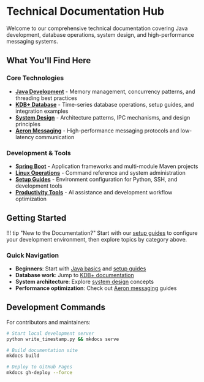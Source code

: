 # Technical Documentation Hub

Welcome to our comprehensive technical documentation covering Java development, database operations, system design, and high-performance messaging systems.

## What You'll Find Here

### Core Technologies
- **[Java Development](/java/)** - Memory management, concurrency patterns, and threading best practices
- **[KDB+ Database](/kdb/)** - Time-series database operations, setup guides, and integration examples  
- **[System Design](/system_design/)** - Architecture patterns, IPC mechanisms, and design principles
- **[Aeron Messaging](/aeron/)** - High-performance messaging protocols and low-latency communication

### Development & Tools
- **[Spring Boot](/spring-boot/)** - Application frameworks and multi-module Maven projects
- **[Linux Operations](/linux/)** - Command reference and system administration
- **[Setup Guides](/setup/)** - Environment configuration for Python, SSH, and development tools
- **[Productivity Tools](/ai-tools/)** - AI assistance and development workflow optimization

## Getting Started

!!! tip "New to the Documentation?"
    Start with our [setup guides](/setup/) to configure your development environment, then explore topics by category above.

### Quick Navigation
- **Beginners**: Start with [Java basics](/java/) and [setup guides](/setup/)
- **Database work**: Jump to [KDB+ documentation](/kdb/) 
- **System architecture**: Explore [system design](/system_design/) concepts
- **Performance optimization**: Check out [Aeron messaging](/aeron/) guides

## Development Commands

For contributors and maintainers:

```bash
# Start local development server
python write_timestamp.py && mkdocs serve

# Build documentation site  
mkdocs build

# Deploy to GitHub Pages
mkdocs gh-deploy --force
``` 